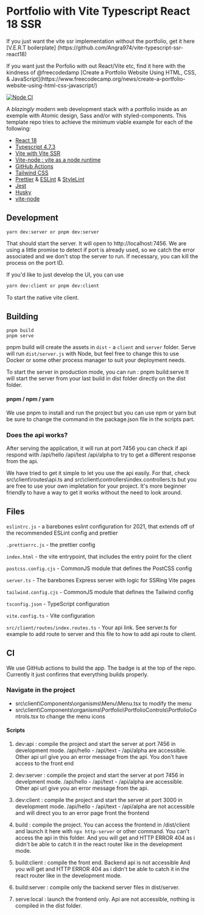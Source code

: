 # Portfolio with Vite Typescript React 18 SSR

<p>If you just want the vite ssr implementation without the portfolio, get it here [V.E.R.T boilerplate] (https://github.com/Angra974/vite-typescript-ssr-react18)</p>

<p>If you want just the Porfolio with out React/Vite etc, find it here with the kindness of @freecodedamp [Create a Portfolio Website Using HTML, CSS, & JavaScript](https://www.freecodecamp.org/news/create-a-portfolio-website-using-html-css-javascript/)</p>

[![Node CI](https://github.com/Angra974/vite-typescript-ssr-react18-portfolio/actions/workflows/nodejs.yml/badge.svg)](https://github.com/Angra974/vite-typescript-ssr-react18-portfolio/actions/workflows/nodejs.yml)

A _blazingly_ modern web development stack with a portfolio inside as an exemple with Atomic design, Sass and/or with styled-components.
This template repo tries to achieve the minimum viable example for each of the following:

- [React 18](https://reactjs.org/blog/2020/10/20/react-v17.html)
- [Typescript 4.7.3](https://devblogs.microsoft.com/typescript/announcing-typescript-4-7-3-rc/)
- [Vite with Vite SSR](https://vitejs.dev/guide/ssr.html)
- [Vite-node : vite as a node runtime](https://github.com/vitest-dev/vitest/tree/main/packages/vite-node)
- [GitHub Actions](https://github.com/features/actions)
- [Tailwind CSS](https://tailwindui.com/)
- [Prettier](https://prettier.io/) & [ESLint](https://eslint.org/) & [StyleLint](https://stylelint.io)
- [Jest](https://jestjs.io/)
- [Husky](https://typicode.github.io/husky/#/)
- [vite-node](https://github.com/vitest-dev/vitest/tree/main/packages/vite-node)

## Development

```
yarn dev:server or pnpm dev:server
```

That should start the server. It will open to http://localhost:7456.
We are using a little promise to detect if port is already used, so we catch
the error associated and we don't stop the server to run.
If necessary, you can kill the process on the port ID.

If you'd like to just develop the UI, you can use

```bash
yarn dev:client or pnpm dev:client
```

To start the native vite client.

## Building

```
pnpm build
pnpm serve
```

pnpm build will create the assets in `dist` - a `client` and `server` folder.
Serve will run `dist/server.js` with Node,
but feel free to change this to use Docker or some other process manager to suit your deployment needs.

To start the server in production mode,
you can run :
pnpm build:serve
It will start the server from your last build in dist folder
directly on the dist folder.

#### pnpm / npm / yarn

We use pnpm to install and run the project but you can use npm or yarn but be sure to change the command in
the package.json file in the scripts part.

### Does the api works?

After serving the application, it will run at port 7456
you can check if api respond with
/api/hello
/api/test
/api/alpha
to try to get a different response from the api.

We have tried to get it simple to let you use the api easily.
For that, check src\client\routes\api.ts and src\client\controllers\index.controllers.ts
but you are free to use your own impletation for your project. It's more beginner friendly to have a way
to get it works without the need to look around.

## Files

`eslintrc.js` - a barebones eslint configuration for 2021, that extends off of the recommended ESLint config and prettier

`.prettierrc.js` - the prettier config

`index.html` - the vite entrypoint, that includes the entry point for the client

`postcss.config.cjs` - CommonJS module that defines the PostCSS config

`server.ts` - The barebones Express server with logic for SSRing Vite pages

`tailwind.config.cjs` - CommonJS module that defines the Tailwind config

`tsconfig.json` - TypeScript configuration

`vite.config.ts` - Vite configuration

`src/client/routes/index.routes.ts` - Your api link. See server.ts for example to add route to server and this file to how to add api route to client.

## CI

We use GitHub actions to build the app. The badge is at the top of the repo. Currently it just confirms that everything builds properly.

### Navigate in the project

- src\client\Components\organisms\Menu\Menu.tsx
  to modify the menu
- src\client\Components\organisms\Portfolio\PortfolioControls\PortfolioControls.tsx
  to change the menu icons

#### Scripts

1. dev:api : compile the project and start the server at port 7456 in development mode.
   /api/hello - /api/text - /api/alpha are accessible. Other api url give you an error message from the api.
   You don't have access to the front end


1. dev:server : compile the project and start the server at port 7456 in develpment mode.
   /api/hello - /api/text - /api/alpha are accessible. Other api url give you an error message from the api.

1. dev:client : compile the project and start the server at port 3000 in development mode.
   /api/hello - /api/text - /api/alpha are not accessible and will direct you to an error page front the frontend

1. build : compile the project. You can access the frontend in /dist/client and launch it here with `npx http-server` or other command.
   You can't access the api in this folder. And you will get and HTTP ERROR 404 as i didn't be able to catch it in the react router like in the development mode.


1. build:client : compile the front end. Backend api is not accessible And you will get and HTTP ERROR 404 as i didn't be able to catch it in the react router like in the development mode.

1. build:server : compile only the backend server files in dist/server.

1. serve:local : launch the frontend only. Api are not accessible, nothing is compiled in the dist folder.
